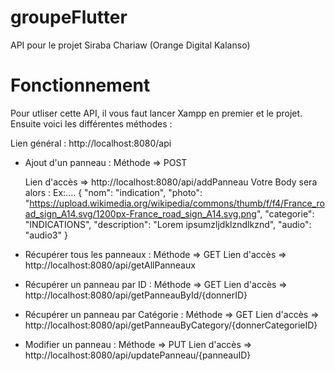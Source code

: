 # groupeFlutter

API pour le projet Siraba Chariaw (Orange Digital Kalanso)
# Fonctionnement
Pour utliser cette API, il vous faut lancer Xampp en premier et le projet.
Ensuite voici les différentes méthodes :

Lien général : http://localhost:8080/api

  - Ajout d'un panneau : Méthode => POST
  
    Lien d'accès => http://localhost:8080/api/addPanneau
    Votre Body sera alors : Ex:....
    {
      "nom": "indication",
      "photo": "https://upload.wikimedia.org/wikipedia/commons/thumb/f/f4/France_road_sign_A14.svg/1200px-France_road_sign_A14.svg.png",
      "categorie": "INDICATIONS",
      "description": "Lorem ipsumzljdklzndlkznd",
      "audio": "audio3"
    }
    
  - Récupérer tous les panneaux : Méthode => GET
    Lien d'accès => http://localhost:8080/api/getAllPanneaux
    
  - Récupérer un panneau par ID : Méthode => GET
    Lien d'accès => http://localhost:8080/api/getPanneauById/{donnerID}
    
  - Récupérer un panneau par Catégorie : Méthode => GET
    Lien d'accès => http://localhost:8080/api/getPanneauByCategory/{donnerCategorieID}
    
  - Modifier un panneau : Méthode => PUT
    Lien d'accès => http://localhost:8080/api/updatePanneau/{panneauID}
